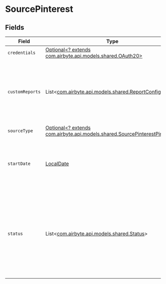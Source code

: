 # SourcePinterest


## Fields

| Field                                                                                                                                                                                                                                       | Type                                                                                                                                                                                                                                        | Required                                                                                                                                                                                                                                    | Description                                                                                                                                                                                                                                 | Example                                                                                                                                                                                                                                     |
| ------------------------------------------------------------------------------------------------------------------------------------------------------------------------------------------------------------------------------------------- | ------------------------------------------------------------------------------------------------------------------------------------------------------------------------------------------------------------------------------------------- | ------------------------------------------------------------------------------------------------------------------------------------------------------------------------------------------------------------------------------------------- | ------------------------------------------------------------------------------------------------------------------------------------------------------------------------------------------------------------------------------------------- | ------------------------------------------------------------------------------------------------------------------------------------------------------------------------------------------------------------------------------------------- |
| `credentials`                                                                                                                                                                                                                               | [Optional<? extends com.airbyte.api.models.shared.OAuth20>](../../models/shared/OAuth20.md)                                                                                                                                                 | :heavy_minus_sign:                                                                                                                                                                                                                          | N/A                                                                                                                                                                                                                                         |                                                                                                                                                                                                                                             |
| `customReports`                                                                                                                                                                                                                             | List<[com.airbyte.api.models.shared.ReportConfig](../../models/shared/ReportConfig.md)>                                                                                                                                                     | :heavy_minus_sign:                                                                                                                                                                                                                          | A list which contains ad statistics entries, each entry must have a name and can contains fields, breakdowns or action_breakdowns. Click on "add" to fill this field.                                                                       |                                                                                                                                                                                                                                             |
| `sourceType`                                                                                                                                                                                                                                | [Optional<? extends com.airbyte.api.models.shared.SourcePinterestPinterest>](../../models/shared/SourcePinterestPinterest.md)                                                                                                               | :heavy_minus_sign:                                                                                                                                                                                                                          | N/A                                                                                                                                                                                                                                         |                                                                                                                                                                                                                                             |
| `startDate`                                                                                                                                                                                                                                 | [LocalDate](https://docs.oracle.com/javase/8/docs/api/java/time/LocalDate.html)                                                                                                                                                             | :heavy_minus_sign:                                                                                                                                                                                                                          | A date in the format YYYY-MM-DD. If you have not set a date, it would be defaulted to latest allowed date by api (89 days from today).                                                                                                      | 2022-07-28                                                                                                                                                                                                                                  |
| `status`                                                                                                                                                                                                                                    | List<[com.airbyte.api.models.shared.Status](../../models/shared/Status.md)>                                                                                                                                                                 | :heavy_minus_sign:                                                                                                                                                                                                                          | For the ads, ad_groups, and campaigns streams, specifying a status will filter out records that do not match the specified ones. If a status is not specified, the source will default to records with a status of either ACTIVE or PAUSED. |                                                                                                                                                                                                                                             |